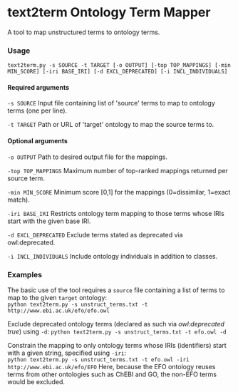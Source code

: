 # text2term Ontology Term Mapper

A tool to map unstructured terms to ontology terms. 

### Usage

`text2term.py -s SOURCE -t TARGET [-o OUTPUT] [-top TOP_MAPPINGS] [-min MIN_SCORE] [-iri BASE_IRI] [-d EXCL_DEPRECATED] [-i INCL_INDIVIDUALS]`

#### Required arguments
`-s SOURCE` Input file containing list of 'source' terms to map to ontology terms (one per line).

`-t TARGET` Path or URL of 'target' ontology to map the source terms to.

#### Optional arguments

`-o OUTPUT` Path to desired output file for the mappings.

`-top TOP_MAPPINGS` Maximum number of top-ranked mappings returned per source term.

`-min MIN_SCORE` Minimum score [0,1] for the mappings (0=dissimilar, 1=exact match).

`-iri BASE_IRI` Restricts ontology term mapping to those terms whose IRIs start with the given base IRI.

`-d EXCL_DEPRECATED` Exclude terms stated as deprecated via owl:deprecated.

`-i INCL_INDIVIDUALS` Include ontology individuals in addition to classes.

### Examples

The basic use of the tool requires a `source` file containing a list of terms to map to the given `target` ontology:  
`python text2term.py -s unstruct_terms.txt -t http://www.ebi.ac.uk/efo/efo.owl`

Exclude deprecated ontology terms (declared as such via *owl:deprecated true*) using `-d`:
`python text2term.py -s unstruct_terms.txt -t efo.owl -d`

Constrain the mapping to only ontology terms whose IRIs (identifiers) start with a given string, specified using `-iri`:  
`python text2term.py -s unstruct_terms.txt -t efo.owl -iri http://www.ebi.ac.uk/efo/EFO`
Here, because the EFO ontology reuses terms from other ontologies such as ChEBI and GO, the non-EFO terms would be excluded.
